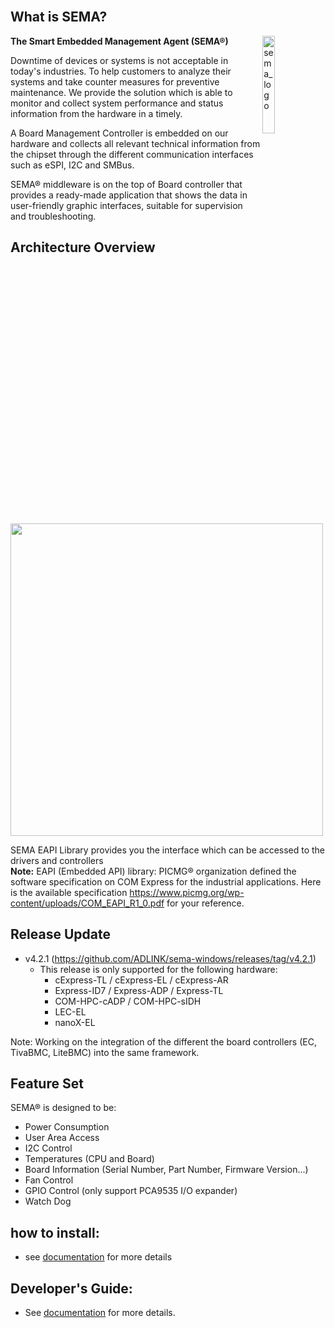 <br>

What is SEMA?
-----
<img src="https://cdn.adlinktech.com/webupd/en/Upload/ProductNews/logo_sema.png" alt="sema_logo" width="20%" align="right"  />


**The Smart Embedded Management Agent (SEMA®)**

Downtime of devices or systems is not acceptable in today's industries. To help customers to analyze their systems and take counter measures for preventive maintenance. We provide the solution which is able to monitor and collect system performance and status information from the hardware in a timely.

A Board Management Controller is embedded on our hardware and collects all relevant technical information from the chipset through the different communication interfaces such as eSPI, I2C and SMBus.

SEMA® middleware is on the top of Board controller that provides a ready-made application that shows the data in user-friendly graphic interfaces, suitable for supervision and troubleshooting.


Architecture Overview
-----


<img src="https://adlinktech.github.io/sema/index.assets/image-20220701234314926.png"  width="500" />

SEMA EAPI Library provides you the interface which can be accessed to the drivers and controllers
<br>
    <strong>Note:</strong> EAPI (Embedded API) library: PICMG® organization defined the software specification on COM Express for the industrial applications. Here is the available specification https://www.picmg.org/wp-content/uploads/COM_EAPI_R1_0.pdf for your reference.


Release Update
--------------

* v4.2.1 (https://github.com/ADLINK/sema-windows/releases/tag/v4.2.1)
  * This release is only supported for the following hardware:
    - cExpress-TL / cExpress-EL / cExpress-AR
    - Express-ID7 / Express-ADP / Express-TL
    - COM-HPC-cADP / COM-HPC-sIDH
    - LEC-EL
    - nanoX-EL

Note: Working on the integration of the different the board controllers (EC, TivaBMC, LiteBMC) into the same framework.



Feature Set
----------

SEMA® is designed to be:

* Power Consumption
* User Area Access
* I2C Control 
* Temperatures (CPU and Board)
* Board Information (Serial Number, Part Number, Firmware Version...)
* Fan Control
* GPIO Control (only support PCA9535 I/O expander)
* Watch Dog  


## how to install:
* see [documentation](https://adlinktech.github.io/sema/HowToInstallonWindows.html) for more details

## Developer's Guide: 
* See [documentation](https://adlinktech.github.io/sema/DeveloperGuide.html) for more details.



   
